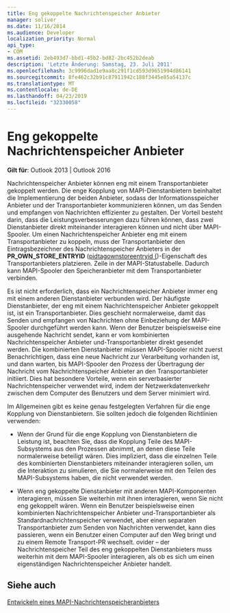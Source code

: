 ```yaml
---
title: Eng gekoppelte Nachrichtenspeicher Anbieter
manager: soliver
ms.date: 11/16/2014
ms.audience: Developer
localization_priority: Normal
api_type:
- COM
ms.assetid: 2eb493d7-bbd1-45b2-bd82-2bc452b2deab
description: 'Letzte Änderung: Samstag, 23. Juli 2011'
ms.openlocfilehash: 3c9996dad1e9aa8c291f1cd593d9651994d86141
ms.sourcegitcommit: 8fe462c32b91c87911942c188f3445e85a54137c
ms.translationtype: MT
ms.contentlocale: de-DE
ms.lasthandoff: 04/23/2019
ms.locfileid: "32330058"
---
```

# <a name="tightly-coupled-message-store-providers"></a>Eng gekoppelte Nachrichtenspeicher Anbieter

  
  
**Gilt für**: Outlook 2013 | Outlook 2016 
  
Nachrichtenspeicher Anbieter können eng mit einem Transportanbieter gekoppelt werden. Die enge Kopplung von MAPI-Dienstanbietern beinhaltet die Implementierung der beiden Anbieter, sodass der Informationsspeicher Anbieter und der Transportanbieter kommunizieren können, um das Senden und empfangen von Nachrichten effizienter zu gestalten. Der Vorteil besteht darin, dass die Leistungsverbesserungen dazu führen können, dass zwei Dienstanbieter direkt miteinander interagieren können und nicht über MAPI-Spooler. Um einen Nachrichtenspeicher Anbieter eng mit einem Transportanbieter zu koppeln, muss der Transportanbieter den Eintragsbezeichner des Nachrichtenspeicher Anbieters in der **PR_OWN_STORE_ENTRYID** ([pidtagownstoreentryid (](pidtagownstoreentryid-canonical-property.md))-Eigenschaft des Transportanbieters platzieren. Zeile in der MAPI-Statustabelle. Dadurch kann MAPI-Spooler den Speicheranbieter mit dem Transportanbieter verbinden.
  
Es ist nicht erforderlich, dass ein Nachrichtenspeicher Anbieter immer eng mit einem anderen Dienstanbieter verbunden wird. Der häufigste Dienstanbieter, der eng mit einem Nachrichtenspeicher Anbieter gekoppelt ist, ist ein Transportanbieter. Dies geschieht normalerweise, damit das Senden und empfangen von Nachrichten ohne Einbeziehung der MAPI-Spooler durchgeführt werden kann. Wenn der Benutzer beispielsweise eine ausgehende Nachricht sendet, kann er vom kombinierten Nachrichtenspeicher Anbieter und-Transportanbieter direkt gesendet werden. Die kombinierten Dienstanbieter müssen MAPI-Spooler nicht zuerst Benachrichtigen, dass eine neue Nachricht zur Verarbeitung vorhanden ist, und dann warten, bis MAPI-Spooler den Prozess der Übertragung der Nachricht vom Nachrichtenspeicher Anbieter an den Transportanbieter initiiert. Dies hat besondere Vorteile, wenn ein serverbasierter Nachrichtenspeicher verwendet wird, indem der Netzwerkdatenverkehr zwischen dem Computer des Benutzers und dem Server minimiert wird.
  
Im Allgemeinen gibt es keine genau festgelegten Verfahren für die enge Kopplung von Dienstanbietern. Sie sollten jedoch die folgenden Richtlinien verwenden:
  
- Wenn der Grund für die enge Kopplung von Dienstanbietern die Leistung ist, beachten Sie, dass die Kopplung Teile des MAPI-Subsystems aus den Prozessen abnimmt, an denen diese Teile normalerweise beteiligt wären. Dies impliziert, dass die einzelnen Teile des kombinierten Dienstanbieters miteinander interagieren sollen, um die Interaktion zu simulieren, die Sie normalerweise mit den Teilen des MAPI-Subsystems haben, die nicht verwendet werden.
    
- Wenn eng gekoppelte Dienstanbieter mit anderen MAPI-Komponenten interagieren, müssen Sie weiterhin mit ihnen interagieren, wenn Sie nicht eng gekoppelt wären. Wenn ein Benutzer beispielsweise einen kombinierten Nachrichtenspeicher Anbieter und-Transportanbieter als Standardnachrichtenspeicher verwendet, aber einen separaten Transportanbieter zum Senden von Nachrichten verwendet, kann dies passieren, wenn ein Benutzer einen Computer auf den Weg bringt und zu einem Remote Transport-PR wechselt. ovider – der Nachrichtenspeicher Teil des eng gekoppelten Dienstanbieters muss weiterhin mit dem MAPI-Spooler interagieren, als ob es sich um einen eigenständigen Nachrichtenspeicher Anbieter handelt.
    
## <a name="see-also"></a>Siehe auch



[Entwickeln eines MAPI-Nachrichtenspeicheranbieters](developing-a-mapi-message-store-provider.md)

